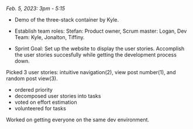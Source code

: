 *Feb. 5, 2023: 3pm - 5:15*

- Demo of the three-stack container by Kyle.

- Establish team roles: Stefan: Product owner, Scrum master: Logan, Dev Team: Kyle, Jonalton, Tiffiny.

- Sprint Goal: Set up the website to display the user stories.
Accomplish the user stories succesfully while getting the development process down.

Picked 3 user stories: intuitive navigation(2), view post number(1), and random post view(3).
- ordered priority
- decomposed user stories into tasks
- voted on effort estimation
- volunteered for tasks

Worked on getting everyone on the same dev environment.
